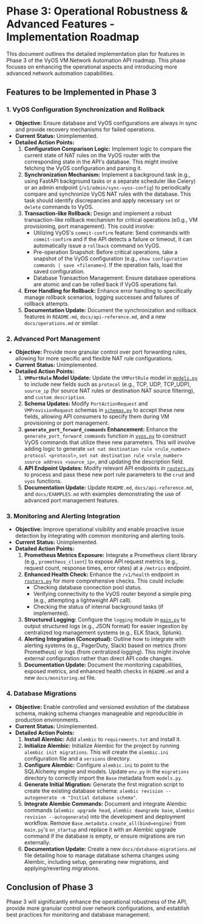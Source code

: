 # Phase 3: Operational Robustness & Advanced Features - Implementation Roadmap

This document outlines the detailed implementation plan for features in Phase 3 of the VyOS VM Network Automation API roadmap. This phase focuses on enhancing the operational aspects and introducing more advanced network automation capabilities.

## Features to be Implemented in Phase 3

### 1. VyOS Configuration Synchronization and Rollback

*   **Objective:** Ensure database and VyOS configurations are always in sync and provide recovery mechanisms for failed operations.
*   **Current Status:** Unimplemented.
*   **Detailed Action Points:**
    1.  **Configuration Comparison Logic:** Implement logic to compare the current state of NAT rules on the VyOS router with the corresponding state in the API's database. This might involve fetching the VyOS configuration and parsing it.
    2.  **Synchronization Mechanism:** Implement a background task (e.g., using FastAPI background tasks or a separate scheduler like Celery) or an admin endpoint (`/v1/admin/sync-vyos-config`) to periodically compare and synchronize VyOS NAT rules with the database. This task should identify discrepancies and apply necessary `set` or `delete` commands to VyOS.
    3.  **Transaction-like Rollback:** Design and implement a robust transaction-like rollback mechanism for critical operations (e0.g., VM provisioning, port management). This could involve:
        *   Utilizing VyOS's `commit-confirm` feature: Send commands with `commit-confirm` and if the API detects a failure or timeout, it can automatically issue a `rollback` command on VyOS.
        *   Pre-operation Snapshot: Before critical operations, take a snapshot of the VyOS configuration (e.g., `show configuration commands | save <filename>`). If the operation fails, load the saved configuration.
        *   Database Transaction Management: Ensure database operations are atomic and can be rolled back if VyOS operations fail.
    4.  **Error Handling for Rollback:** Enhance error handling to specifically manage rollback scenarios, logging successes and failures of rollback attempts.
    5.  **Documentation Update:** Document the synchronization and rollback features in `README.md`, `docs/api-reference.md`, and a new `docs/operations.md` or similar.

### 2. Advanced Port Management

*   **Objective:** Provide more granular control over port forwarding rules, allowing for more specific and flexible NAT rule configurations.
*   **Current Status:** Unimplemented.
*   **Detailed Action Points:**
    1.  **`VMPortRule` Model Update:** Update the `VMPortRule` model in [`models.py`](models.py) to include new fields such as `protocol` (e.g., TCP, UDP, TCP_UDP), `source_ip` (for source NAT rules or destination NAT source filtering), and `custom_description`.
    2.  **Schema Updates:** Modify `PortActionRequest` and `VMProvisionRequest` schemas in [`schemas.py`](schemas.py) to accept these new fields, allowing API consumers to specify them during VM provisioning or port management.
    3.  **`generate_port_forward_commands` Enhancement:** Enhance the `generate_port_forward_commands` function in [`vyos.py`](vyos.py) to construct VyOS commands that utilize these new parameters. This will involve adding logic to generate `set nat destination rule <rule_number> protocol <protocol>`, `set nat destination rule <rule_number> source address <source_ip>`, and updating the description field.
    4.  **API Endpoint Updates:** Modify relevant API endpoints in [`routers.py`](routers.py) to process and pass these new port rule parameters to the `crud` and `vyos` functions.
    5.  **Documentation Update:** Update `README.md`, `docs/api-reference.md`, and `docs/EXAMPLES.md` with examples demonstrating the use of advanced port management features.

### 3. Monitoring and Alerting Integration

*   **Objective:** Improve operational visibility and enable proactive issue detection by integrating with common monitoring and alerting tools.
*   **Current Status:** Unimplemented.
*   **Detailed Action Points:**
    1.  **Prometheus Metrics Exposure:** Integrate a Prometheus client library (e.g., `prometheus_client`) to expose API request metrics (e.g., request count, response times, error rates) at a `/metrics` endpoint.
    2.  **Enhanced Health Check:** Enhance the `/v1/health` endpoint in [`routers.py`](routers.py) for more comprehensive checks. This could include:
        *   Checking database connection pool status.
        *   Verifying connectivity to the VyOS router beyond a simple ping (e.g., attempting a lightweight API call).
        *   Checking the status of internal background tasks (if implemented).
    3.  **Structured Logging:** Configure the `logging` module in [`main.py`](main.py) to output structured logs (e.g., JSON format) for easier ingestion by centralized log management systems (e.g., ELK Stack, Splunk).
    4.  **Alerting Integration (Conceptual):** Outline how to integrate with alerting systems (e.g., PagerDuty, Slack) based on metrics (from Prometheus) or logs (from centralized logging). This might involve external configuration rather than direct API code changes.
    5.  **Documentation Update:** Document the monitoring capabilities, exposed metrics, and enhanced health checks in `README.md` and a new `docs/monitoring.md` file.

### 4. Database Migrations

*   **Objective:** Enable controlled and versioned evolution of the database schema, making schema changes manageable and reproducible in production environments.
*   **Current Status:** Unimplemented.
*   **Detailed Action Points:**
    1.  **Install Alembic:** Add `alembic` to `requirements.txt` and install it.
    2.  **Initialize Alembic:** Initialize Alembic for the project by running `alembic init migrations`. This will create the `alembic.ini` configuration file and a `versions` directory.
    3.  **Configure Alembic:** Configure `alembic.ini` to point to the SQLAlchemy engine and models. Update `env.py` in the `migrations` directory to correctly import the `Base` metadata from `models.py`.
    4.  **Generate Initial Migration:** Generate the first migration script to create the existing database schema: `alembic revision --autogenerate -m "Initial database schema"`.
    5.  **Integrate Alembic Commands:** Document and integrate Alembic commands (`alembic upgrade head`, `alembic downgrade base`, `alembic revision --autogenerate`) into the development and deployment workflow. Remove `Base.metadata.create_all(bind=engine)` from `main.py`'s `on_startup` and replace it with an Alembic upgrade command if the database is empty, or ensure migrations are run externally.
    6.  **Documentation Update:** Create a new `docs/database-migrations.md` file detailing how to manage database schema changes using Alembic, including setup, generating new migrations, and applying/reverting migrations.

## Conclusion of Phase 3

Phase 3 will significantly enhance the operational robustness of the API, provide more granular control over network configurations, and establish best practices for monitoring and database management.